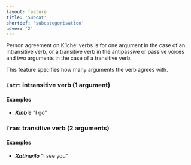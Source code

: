 ```yaml
---
layout: feature
title: 'Subcat'
shortdef: 'subcategorisation'
udver: '2'
---
```


Person agreement on Kʼicheʼ verbs is for one argument in the case of an intransitive verb,
or a transitive verb in the antipassive or passive voices and two arguments in the case of 
a transitive verb.

This feature specifies how many arguments the verb agrees with.

### <a name="Intr">`Intr`</a>: intransitive verb (1 argument)

#### Examples

* _<b>Kinbʼe</b>_ "I go"

### <a name="Tran">`Tran`</a>: transitive verb (2 arguments)

#### Examples

* _<b>Xatinwilo</b>_ "I see you"
<!-- Interlanguage links updated Po 11. listopadu 2024, 20:10:06 CET -->
